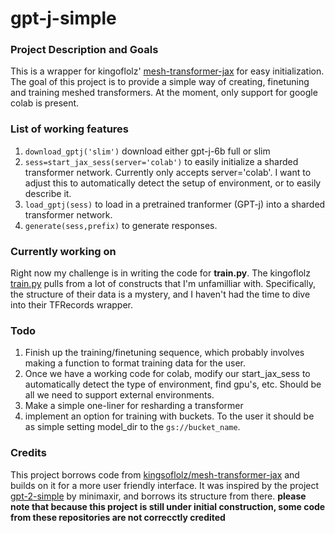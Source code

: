 # gpt-j-simple
 
### Project Description and Goals
This is a wrapper for kingoflolz' [mesh-transformer-jax](https://github.com/kingoflolz/mesh-transformer-jax) for easy initialization. The goal of this project is to provide a simple way of creating, finetuning and training meshed transformers. At the moment, only support for google colab is present.
 
### List of working features
1. `download_gptj('slim')` download either gpt-j-6b full or slim
2. `sess=start_jax_sess(server='colab')` to easily initialize a sharded transformer network. Currently only accepts server='colab'. I want to adjust this to automatically detect the setup of environment, or to easily describe it.
3. `load_gptj(sess)` to load in a pretrained tranformer (GPT-j) into a sharded transformer network.
4. `generate(sess,prefix)` to generate responses.

### Currently working on
Right now my challenge is in writing the code for **train.py**. The kingoflolz [train.py](https://github.com/kingoflolz/mesh-transformer-jax/blob/8d26cd8cf9cc7e64a7ac18ecbe4a382ffd399691/train.py "mesh-transformer-jax/train.py") pulls from a lot of constructs that I'm unfamilliar with. Specifically, the structure of their data is a mystery, and I haven't had the time to dive into their TFRecords wrapper.

### Todo
1. Finish up the training/finetuning sequence, which probably involves making a function to format training data for the user.
2. Once we have a working code for colab, modify our start_jax_sess to automatically detect the type of environment, find gpu's, etc. Should be all we need to support external environments.
3. Make a simple one-liner for resharding a transformer
4. implement an option for training with buckets. To the user it should be as simple setting model_dir to the `gs://bucket_name`.

### Credits
This project borrows code from [kingsoflolz/mesh-transformer-jax](https://github.com/kingoflolz/mesh-transformer-jax/) and builds on it for a more user friendly interface.
It was inspired by the project [gpt-2-simple](https://github.com/minimaxir/gpt-2-simple) by minimaxir, and borrows its structure from there.
**please note that because this project is still under initial construction, some code from these repositories are not correcctly credited**
